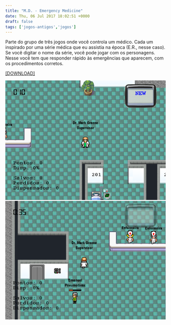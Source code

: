 ```yaml
---
title: "M.D. - Emergency Medicine"
date: Thu, 06 Jul 2017 18:02:51 +0000
draft: false
tags: ['jogos-antigos','jogos']
---
```


Parte do grupo de três jogos onde você controla um médico. Cada um inspirado por uma série médica que eu assistia na época (E.R., nesse caso). Se você digitar o nome da série, você pode jogar com os personagens. Nesse você tem que responder rápido às emergências que aparecem, com os procedimentos corretos.

[\[DOWNLOAD\]](https://www.dropbox.com/s/uzzepj65hwzvrg6/M.D.%20-%20Emergency%20Medicine.rar?dl=0)

![Game screenshot 1](pic1.png)
![Game screenshot 2](pic2.png)